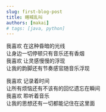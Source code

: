 ```yaml
---
slug: first-blog-post
title: 瞎喊乱叫
authors: [makai]
# tags: [java, python]
---
```



我喜欢 在这种昏暗的光线  
让身边一切停顿只有音乐还有香烟  
我喜欢 让灵感慢慢的浮现  
让我的韵脚还有节奏感官随音乐浮现

<!-- truncate -->

我喜欢 记录着时间  
让所有烦恼还有不该有的回忆遗忘在瞬间  
我喜欢 聆听着音乐  
让我的思想还有一切都能记住在这里面 